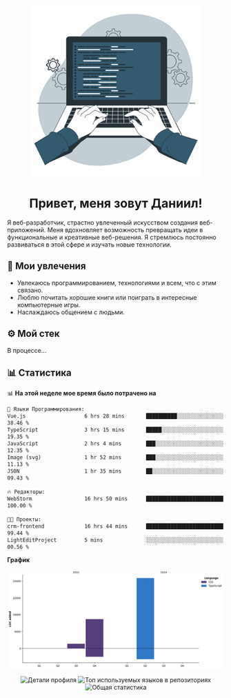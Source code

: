 <div align="center">
  <img width="400" src="assets/main_pic.webp" alt="">
  <h1>Привет, меня зовут Даниил!</h1>
</div>

Я веб-разработчик, страстно увлеченный искусством создания веб-приложений. Меня вдохновляет возможность превращать идеи в функциональные и креативные веб-решения. Я стремлюсь постоянно развиваться в этой сфере и изучать новые технологии.

## :game_die: Мои увлечения

* Увлекаюсь программированием, технологиями и всем, что с этим связано.
* Люблю почитать хорошие книги или поиграть в интересные компьютерные игры.
* Наслаждаюсь общением с людьми.

## :gear: Мой стек

В процессе...

## :bar_chart: Статистика

<!--START_SECTION:waka-->
📊 **На этой неделе мое время было потрачено на** 

```text
💬 Языки Программирования: 
Vue.js                   6 hrs 28 mins       ██████████░░░░░░░░░░░░░░░   38.46 % 
TypeScript               3 hrs 15 mins       █████░░░░░░░░░░░░░░░░░░░░   19.35 % 
JavaScript               2 hrs 4 mins        ███░░░░░░░░░░░░░░░░░░░░░░   12.35 % 
Image (svg)              1 hr 52 mins        ███░░░░░░░░░░░░░░░░░░░░░░   11.13 % 
JSON                     1 hr 35 mins        ██░░░░░░░░░░░░░░░░░░░░░░░   09.43 % 

🔥 Редакторы: 
WebStorm                 16 hrs 50 mins      █████████████████████████   100.00 % 

🐱‍💻 Проекты: 
crm-frontend             16 hrs 44 mins      █████████████████████████   99.44 % 
LightEditProject         5 mins              ░░░░░░░░░░░░░░░░░░░░░░░░░   00.56 % 
```

**График**

![Lines of Code chart](https://raw.githubusercontent.com/daniilgrigorev01/daniilgrigorev01/main/assets/bar_graph.png)


<!--END_SECTION:waka-->

<div align="center">
  <img src="http://github-profile-summary-cards.vercel.app/api/cards/profile-details?username=daniilgrigorev01&theme=github" alt="Детали профиля">
  <img src="http://github-profile-summary-cards.vercel.app/api/cards/repos-per-language?username=daniilgrigorev01&theme=github" alt="Топ используемых языков в репозиториях">
  <img src="http://github-profile-summary-cards.vercel.app/api/cards/stats?username=daniilgrigorev01&theme=github" alt="Общая статистика">
</div>
